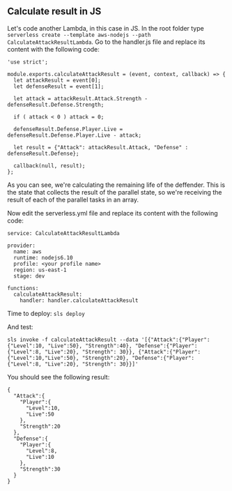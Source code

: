 ## Calculate result in JS

Let's code another Lambda, in this case in JS. In the root folder type `serverless create --template aws-nodejs --path CalculateAttackResultLambda`. Go to the handler.js file and replace its content with the following code: 

```
'use strict';

module.exports.calculateAttackResult = (event, context, callback) => {
  let attackResult = event[0];
  let defenseResult = event[1];

  let attack = attackResult.Attack.Strength - defenseResult.Defense.Strength;

  if ( attack < 0 ) attack = 0;

  defenseResult.Defense.Player.Live = defenseResult.Defense.Player.Live - attack;

  let result = {"Attack": attackResult.Attack, "Defense" : defenseResult.Defense};

  callback(null, result);
};
```

As you can see, we're calculating the remaining life of the deffender. This is the state that collects the result of the parallel state, so we're receiving the result of each of the parallel tasks in an array. 

Now edit the serverless.yml file and replace its content with the following code:

```
service: CalculateAttackResultLambda

provider:
  name: aws
  runtime: nodejs6.10
  profile: <your profile name>
  region: us-east-1
  stage: dev

functions:
  calculateAttackResult:
    handler: handler.calculateAttackResult

```

Time to deploy: `sls deploy`

And test:
```
sls invoke -f calculateAttackResult --data '[{"Attack":{"Player":{"Level":10, "Live":50}, "Strength":40}, "Defense":{"Player":{"Level":8, "Live":20}, "Strength": 30}}, {"Attack":{"Player":{"Level":10,"Live":50}, "Strength":20}, "Defense":{"Player":{"Level":8, "Live":20}, "Strength": 30}}]'
```

You should see the following result:

```
{
  "Attack":{
    "Player":{
      "Level":10,
      "Live":50
    },
    "Strength":20
  },
  "Defense":{
    "Player":{
      "Level":8,
      "Live":10
    },
    "Strength":30
  }
}
```
